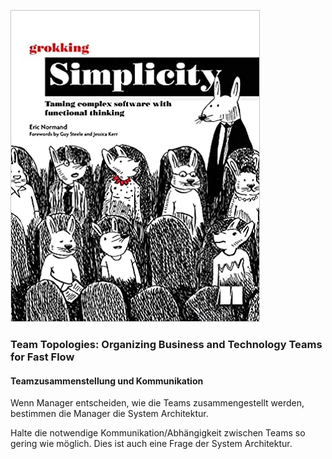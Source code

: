 ![cover](cover.jpg)

### Team Topologies: Organizing Business and Technology Teams for Fast Flow

#### Teamzusammenstellung und Kommunikation
Wenn Manager entscheiden, wie die Teams zusammengestellt werden, bestimmen die Manager die System Architektur.

Halte die notwendige Kommunikation/Abhängigkeit zwischen Teams so gering wie möglich.
Dies ist auch eine Frage der System Architektur.
